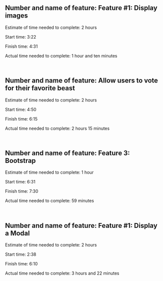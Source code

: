 ## Number and name of feature: Feature #1: Display images

Estimate of time needed to complete: 2 hours

Start time: 3:22

Finish time: 4:31

Actual time needed to complete: 1 hour and ten minutes

<br>

## Number and name of feature: Allow users to vote for their favorite beast

Estimate of time needed to complete: 2 hours

Start time: 4:50

Finish time: 6:15

Actual time needed to complete: 2 hours 15 minutes

<br>

## Number and name of feature: Feature 3: Bootstrap

Estimate of time needed to complete: 1 hour

Start time: 6:31

Finish time: 7:30

Actual time needed to complete: 59 minutes

<br>

## Number and name of feature: Feature #1: Display a Modal

Estimate of time needed to complete: 2 hours

Start time: 2:38

Finish time: 6:10

Actual time needed to complete: 3 hours and 22 minutes

<br>
